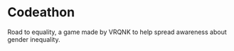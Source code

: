# Codeathon

Road to equality, a game made by VRQNK to help spread awareness about gender inequality.
